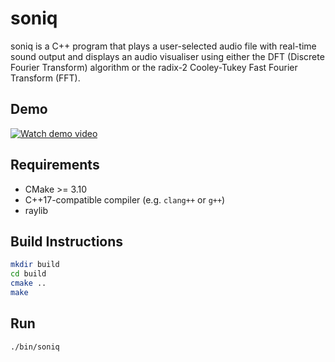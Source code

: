 # soniq

soniq is a C++ program that plays a user-selected audio file with real-time sound output and displays an audio visualiser using either the DFT (Discrete Fourier Transform) algorithm or the radix-2 Cooley-Tukey Fast Fourier Transform (FFT).

## Demo

[![Watch demo video](https://img.youtube.com/vi/L6JaSroQlTQ/0.jpg)](https://youtu.be/L6JaSroQlTQ)

## Requirements

-   CMake >= 3.10
-   C++17-compatible compiler (e.g. `clang++` or `g++`)
-   raylib

## Build Instructions

```sh
mkdir build
cd build
cmake ..
make
```

## Run

```sh
./bin/soniq
```
